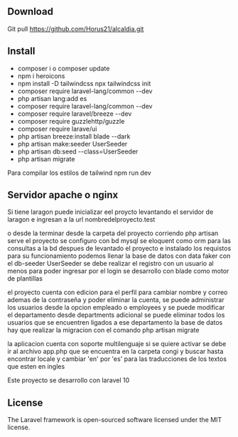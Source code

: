## Download

Git pull https://github.com/Horus21/alcaldia.git

## Install 

- composer i o composer update
- npm i heroicons
-  npm install -D tailwindcss npx tailwindcss init
-  composer require laravel-lang/common --dev
- php artisan lang:add es
- composer require laravel-lang/common --dev
- composer require laravel/breeze --dev
- composer require guzzlehttp/guzzle
- composer require larave/ui
- php artisan breeze:install blade --dark
- php artisan make:seeder UserSeeder
-  php artisan db:seed --class=UserSeeder
- php artisan migrate


Para compilar los estilos de tailwind npm run dev 

## Servidor apache o nginx 

Si tiene laragon puede inicializar eel proycto levantando el servidor de laragon e ingresan a la url nombredelproyecto.test

o desde la terminar desde la carpeta del proyecto corriendo php artisan serve
el proyecto se configuro con bd mysql
se eloquent como orm para las consultas a la bd
despues de levantado el proyecto e instalado los requistos para su funcionamiento podemos llenar la base de datos con data faker con el db-seeder UserSeeder se debe realizar el registro con un usuario al menos para poder ingresar por el login 
se desarrollo con blade como motor de plantillas 

el proyecto cuenta con edicion para el perfil para cambiar nombre y correo ademas de la contraseña y poder eliminar la cuenta, se puede administrar los usuarios desde la opcion empleado o employees y se puede modificar el departamento desde departments adicional se puede eliminar todos los usuarios que se encuentren ligados a ese departamento la base de datos hay que realizar la migracion con el comando php artisan migrate  

la aplicacion cuenta con soporte multilenguaje si se quiere activar se debe ir al archivo app.php que se encuentra en la carpeta congi y buscar hasta encontrar locale y cambiar 'en' por 'es' para las traducciones de los textos que esten en ingles 

Este proyecto se desarrollo con laravel 10 

## License
The Laravel framework is open-sourced software licensed under the MIT license.
